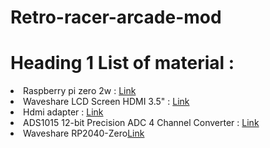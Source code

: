 # Retro-racer-arcade-mod

# Heading 1 List of material :
<li>Raspberry pi zero 2w : <a target="_blank" href="https://amzn.to/4lgQEOj">Link</a></li>
<li>Waveshare LCD Screen HDMI 3.5" : <a target="_blank" href="https://amzn.to/3FTRwrY">Link</a></li>
<li>Hdmi adapter : <a target="_blank" href="https://amzn.to/4lgQEOj">Link</a></li>
<li>ADS1015 12-bit Precision ADC 4 Channel Converter : <a target="_blank" href="https://amzn.to/43FEqs7">Link</a></li>
<li>Waveshare RP2040-Zero<a href="https://amzn.to/42lbLGD">Link</a></li>

